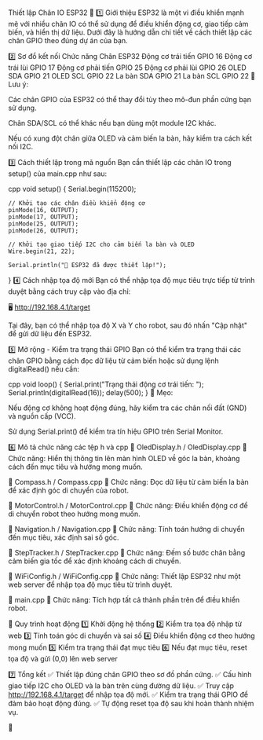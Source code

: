 Thiết lập Chân IO ESP32 🚀
1️⃣ Giới thiệu
ESP32 là một vi điều khiển mạnh mẽ với nhiều chân IO có thể sử dụng để điều khiển động cơ, giao tiếp cảm biến, và hiển thị dữ liệu. Dưới đây là hướng dẫn chi tiết về cách thiết lập các chân GPIO theo đúng dự án của bạn.

2️⃣ Sơ đồ kết nối
Chức năng	Chân ESP32
Động cơ trái tiến	GPIO 16
Động cơ trái lùi	GPIO 17
Động cơ phải tiến	GPIO 25
Động cơ phải lùi	GPIO 26
OLED SDA	GPIO 21
OLED SCL	GPIO 22
La bàn SDA	GPIO 21
La bàn SCL	GPIO 22
📝 Lưu ý:

Các chân GPIO của ESP32 có thể thay đổi tùy theo mô-đun phần cứng bạn sử dụng.

Chân SDA/SCL có thể khác nếu bạn dùng một module I2C khác.

Nếu có xung đột chân giữa OLED và cảm biến la bàn, hãy kiểm tra cách kết nối I2C.

3️⃣ Cách thiết lập trong mã nguồn
Bạn cần thiết lập các chân IO trong setup() của main.cpp như sau:

cpp
void setup() {
    Serial.begin(115200);

    // Khởi tạo các chân điều khiển động cơ
    pinMode(16, OUTPUT);
    pinMode(17, OUTPUT);
    pinMode(25, OUTPUT);
    pinMode(26, OUTPUT);

    // Khởi tạo giao tiếp I2C cho cảm biến la bàn và OLED
    Wire.begin(21, 22);

    Serial.println("🚀 ESP32 đã được thiết lập!");
}
4️⃣ Cách nhập tọa độ mới
Bạn có thể nhập tọa độ mục tiêu trực tiếp từ trình duyệt bằng cách truy cập vào địa chỉ:

🖥️ http://192.168.4.1/target

Tại đây, bạn có thể nhập tọa độ X và Y cho robot, sau đó nhấn "Cập nhật" để gửi dữ liệu đến ESP32.

5️⃣ Mở rộng - Kiểm tra trạng thái GPIO
Bạn có thể kiểm tra trạng thái các chân GPIO bằng cách đọc dữ liệu từ cảm biến hoặc sử dụng lệnh digitalRead() nếu cần:

cpp
void loop() {
    Serial.print("Trạng thái động cơ trái tiến: ");
    Serial.println(digitalRead(16));
    delay(500);
}
📌 Mẹo:

Nếu động cơ không hoạt động đúng, hãy kiểm tra các chân nối đất (GND) và nguồn cấp (VCC).

Sử dụng Serial.print() để kiểm tra tín hiệu GPIO trên Serial Monitor.

6️⃣ Mô tả chức năng các tệp h và cpp
🔹 OledDisplay.h / OledDisplay.cpp
📌 Chức năng: Hiển thị thông tin lên màn hình OLED về góc la bàn, khoảng cách đến mục tiêu và hướng mong muốn.

🔹 Compass.h / Compass.cpp
📌 Chức năng: Đọc dữ liệu từ cảm biến la bàn để xác định góc di chuyển của robot.

🔹 MotorControl.h / MotorControl.cpp
📌 Chức năng: Điều khiển động cơ để di chuyển robot theo hướng mong muốn.

🔹 Navigation.h / Navigation.cpp
📌 Chức năng: Tính toán hướng di chuyển đến mục tiêu, xác định sai số góc.

🔹 StepTracker.h / StepTracker.cpp
📌 Chức năng: Đếm số bước chân bằng cảm biến gia tốc để xác định khoảng cách di chuyển.

🔹 WiFiConfig.h / WiFiConfig.cpp
📌 Chức năng: Thiết lập ESP32 như một web server để nhập tọa độ mục tiêu từ trình duyệt.

🔹 main.cpp
📌 Chức năng: Tích hợp tất cả thành phần trên để điều khiển robot.

🚀 Quy trình hoạt động 1️⃣ Khởi động hệ thống 2️⃣ Kiểm tra tọa độ nhập từ web 3️⃣ Tính toán góc di chuyển và sai số 4️⃣ Điều khiển động cơ theo hướng mong muốn 5️⃣ Kiểm tra trạng thái đạt mục tiêu 6️⃣ Nếu đạt mục tiêu, reset tọa độ và gửi (0,0) lên web server

7️⃣ Tổng kết
✅ Thiết lập đúng chân GPIO theo sơ đồ phần cứng. ✅ Cấu hình giao tiếp I2C cho OLED và la bàn trên cùng đường dữ liệu. ✅ Truy cập http://192.168.4.1/target để nhập tọa độ mới. ✅ Kiểm tra trạng thái GPIO để đảm bảo hoạt động đúng. ✅ Tự động reset tọa độ sau khi hoàn thành nhiệm vụ.

🚀